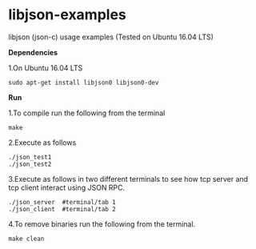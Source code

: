 # libjson-examples
libjson (json-c) usage examples (Tested on Ubuntu 16.04 LTS)

**Dependencies**

1.On Ubuntu 16.04 LTS 

    sudo apt-get install libjson0 libjson0-dev

**Run**

1.To compile run the following from the terminal
    
    make

2.Execute as follows

    ./json_test1
    ./json_test2
 
3.Execute as follows in two different terminals to see how tcp server and tcp client interact using JSON RPC.

    ./json_server  #terminal/tab 1
    ./json_client  #terminal/tab 2

4.To remove binaries run the following from the terminal. 

    make clean
    
    
